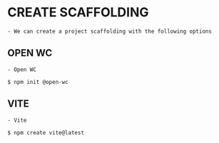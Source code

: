 
# CREATE SCAFFOLDING 

    - We can create a project scaffolding with the following options



## OPEN WC

    - Open WC
    
    $ npm init @open-wc


## VITE

    - Vite
    
    $ npm create vite@latest
